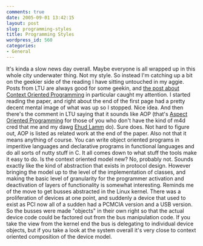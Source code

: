 ```yaml
---
comments: true
date: 2005-09-01 13:42:15
layout: post
slug: programming-styles
title: Programming Styles
wordpress_id: 560
categories:
- General
---
```


It's kinda a slow news day overall. Maybe everyone is all wrapped up in this whole city underwater thing. Not my style. So instead I'm catching up a bit on the geekier side of the reading I have sitting untouched in my aggie. Posts from LTU are always good for some geekin, and [the post about Context Oriented Programming](http://lambda-the-ultimate.org/node/view/941) in particular caught my attention. I started reading the paper, and right about the end of the first page had a pretty decent mental image of what was up so I stopped. Nice idea. And then there's the comment in LTU saying that it sounds like AOP (that's [Aspect Oriented Programming](http://www.onjava.com/pub/a/onjava/2004/01/14/aop.html) for those of you who don't have the kind of m4d cred that me and my dawg [Ehud Lamm](http://lambda-the-ultimate.org/user/view/1) do). Sure does. Not hard to figure out, AOP is listed as related work at the end of the paper. Also not that it means anything of course. You can write object oriented programs in imperitive languages and declarative programs in functional languages and do all sorts of nutty stuff in C. It all comes down to what stuff the tools make it easy to do. Is the context oriented model new? No, probably not. Sounds exactly like the kind of abstraction that exists in protocol design. However bringing the model up to the level of the implementation of classes, and making the basic level of granularity for the programmer activation and deactivation of layers of functionality is somewhat interesting. Reminds me of the move to get busses abstracted in the Linux kernel. There was a proliferation of devices at one point, and suddenly a device that used to exist as PCI now all of a sudden had a PCMCIA version and a USB version. So the busses were made "objects" in their own right so that the actual device code could be factored out from the bus manipulation code. If you take the view from the kernel end the bus is delegating to individual device objects, but if you take a look at the system overall it's very close to context oriented composition of the device model.
